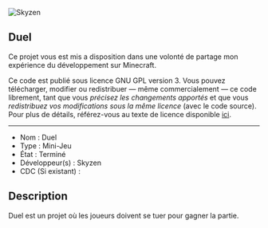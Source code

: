 ![Skyzen](https://i.imgur.com/mZBeReo.png "Skyzen logo")

## Duel

Ce projet vous est mis a disposition dans une volonté de partage mon expérience du développement sur Minecraft.

Ce code est publié sous licence GNU GPL version 3. Vous pouvez télécharger, modifier ou redistribuer — même commercialement — ce code librement, tant que vous *précisez les changements apportés* et que vous *redistribuez vos modifications sous la même licence* (avec le code source).
Pour plus de détails, référez-vous au texte de licence disponible [ici](LICENCE).

------------------------------------

- Nom : Duel
- Type : Mini-Jeu
- État : Terminé
- Développeur(s) : Skyzen
- CDC (Si existant) :


## Description
Duel est un projet où les joueurs doivent se tuer pour gagner la partie.
